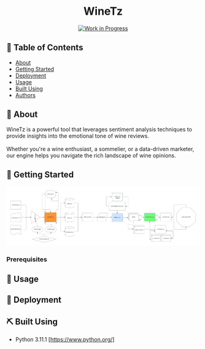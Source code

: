 <h1 align="center">WineTz</h1>

<div align="center">

[![Work in Progress](https://img.shields.io/badge/status-work_in_progress-yellow.svg)](https://shields.io/)

</div>

## 📝 Table of Contents

- [About](#about)
- [Getting Started](#getting_started)
- [Deployment](#deployment)
- [Usage](#usage)
- [Built Using](#built_using)
- [Authors](#authors)

## 🍇 About <a name = "about"></a> 

WineTz is a powerful tool that leverages sentiment analysis techniques to provide insights into the emotional tone of wine reviews. 
<br><br>
Whether you're a wine enthusiast, a sommelier, or a data-driven marketer, our engine helps you navigate the rich landscape of wine opinions.

## 🏁 Getting Started <a name = "getting_started"></a>
![Diagramma del Progetto](crop2.png)


### Prerequisites

## 🎈 Usage <a name="usage"></a>

## 🚀 Deployment <a name = "deployment"></a>

## ⛏️ Built Using <a name = "built_using"></a>
- Python 3.11.1 [https://www.python.org/]

